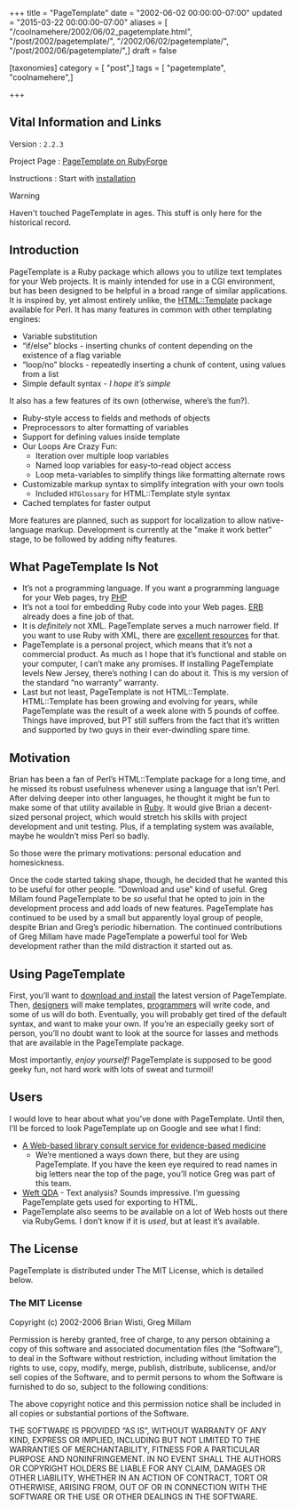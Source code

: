 +++
title = "PageTemplate"
date = "2002-06-02 00:00:00-07:00"
updated = "2015-03-22 00:00:00-07:00"
aliases = [ "/coolnamehere/2002/06/02_pagetemplate.html", "/post/2002/pagetemplate/", "/2002/06/02/pagetemplate/", "/post/2002/06/pagetemplate/",]
draft = false

[taxonomies]
category = [ "post",]
tags = [ "pagetemplate", "coolnamehere",]

+++

## Vital Information and Links

Version
: `2.2.3`

Project Page
: [PageTemplate on
  RubyForge](http://rubyforge.org/projects/pagetemplate)

Instructions
: Start with [installation](/post/2002/07/pagetemplate-getting-it/)

<aside class="admonition warning">
<p class="admonition-title">Warning</p>

Haven't touched PageTemplate in ages. This stuff is only here for the
historical record.

</aside>

## Introduction

PageTemplate is a Ruby package which allows you to utilize text
templates for your Web projects. It is mainly intended for use in a CGI
environment, but has been designed to be helpful in a broad range of
similar applications. It is inspired by, yet almost entirely unlike, the
[HTML::Template](http://html-template.sourceforge.net/) package
available for Perl. It has many features in common with other templating
engines:

- Variable substitution
- “if/else” blocks - inserting chunks of content depending on the
  existence of a flag variable
- “loop/no” blocks - repeatedly inserting a chunk of content, using
  values from a list
- Simple default syntax - *I hope it’s simple*

It also has a few features of its own (otherwise, where’s the fun?).

- Ruby-style access to fields and methods of objects
- Preprocessors to alter formatting of variables
- Support for defining values inside template
- Our Loops Are Crazy Fun:
    - Iteration over multiple loop variables
    - Named loop variables for easy-to-read object access
    - Loop meta-variables to simplify things like formatting alternate
      rows
- Customizable markup syntax to simplify integration with your own
  tools
    - Included `HTGlossary` for HTML::Template style syntax
- Cached templates for faster output

More features are planned, such as support for localization to allow
native-language markup. Development is currently at the "make it work
better" stage, to be followed by adding nifty features.

## What PageTemplate Is Not

- It’s not a programming language. If you want a programming language
  for your Web pages, try [PHP](/tags/php/)
- It’s not a tool for embedding Ruby code into your Web pages.
  [ERB](http://ruby-doc.org/stdlib-2.4.1/libdoc/erb/rdoc/ERB.html)
  already does a fine job of that.
- It is *definitely* not XML. PageTemplate serves a much narrower
  field. If you want to use Ruby with XML, there are [excellent
  resources](http://www.rubyxml.org/) for that.
- PageTemplate is a personal project, which means that it’s not a
  commercial product. As much as I hope that it’s functional and
  stable on your computer, I can’t make any promises. If installing
  PageTemplate levels New Jersey, there’s nothing I can do about it.
  This is my version of the standard “no warranty” warranty.
- Last but not least, PageTemplate is not HTML::Template.
  HTML::Template has been growing and evolving for years, while
  PageTemplate was the result of a week alone with 5 pounds of coffee.
  Things have improved, but PT still suffers from the fact that it’s
  written and supported by two guys in their ever-dwindling spare
  time.

## Motivation

Brian has been a fan of Perl’s HTML::Template package for a long time,
and he missed its robust usefulness whenever using a language that isn’t
Perl. After delving deeper into other languages, he thought it might be
fun to make some of that utility available in [Ruby](/tags/ruby/). It
would give Brian a decent-sized personal project, which would stretch
his skills with project development and unit testing. Plus, if a
templating system was available, maybe he wouldn’t miss Perl so badly.

So those were the primary motivations: personal education and
homesickness.

Once the code started taking shape, though, he decided that he wanted
this to be useful for other people. “Download and use” kind of useful.
Greg Millam found PageTemplate to be *so* useful that he opted to join
in the development process and add loads of new features. PageTemplate
has continued to be used by a small but apparently loyal group of
people, despite Brian and Greg’s periodic hibernation. The continued
contributions of Greg Millam have made PageTemplate a powerful tool for
Web development rather than the mild distraction it started out as.

## Using PageTemplate

First, you’ll want to [download and
install](/post/2002/07/pagetemplate-getting-it/) the latest version of
PageTemplate. Then,
[designers](/post/2002/06/pagetemplate-the-designers-perspective/) will
make templates,
[programmers](/post/2002/06/pagetemplate-the-programmers-perspective/)
will write code, and some of us will do both. Eventually, you will
probably get tired of the default syntax, and want to make your own. If
you’re an especially geeky sort of person, you’ll no doubt want to look
at the source for lasses and methods that are available in the
PageTemplate package.

Most importantly, *enjoy yourself\!* PageTemplate is supposed to be good
geeky fun, not hard work with lots of sweat and turmoil\!

## Users

I would love to hear about what you’ve done with PageTemplate. Until
then, I’ll be forced to look PageTemplate up on Google and see what I
find:

- [A Web-based library consult service for evidence-based
  medicine](http://www.pubmedcentral.nih.gov/articlerender.fcgi?artid=1484475)
  - We’re mentioned a ways down there, but they are using
  PageTemplate. If you have the keen eye required to read names in big
  letters near the top of the page, you’ll notice Greg was part of
  this team.
- [Weft QDA](http://www.pressure.to/qda/) - Text analysis? Sounds
  impressive. I’m guessing PageTemplate gets used for exporting to
  HTML.
- PageTemplate also seems to be available on a lot of Web hosts out
  there via RubyGems. I don’t know if it is *used*, but at least it’s
  available.

## The License

PageTemplate is distributed under The MIT License, which is detailed
below.

### The MIT License

Copyright (c) 2002-2006 Brian Wisti, Greg Millam

Permission is hereby granted, free of charge, to any person obtaining a
copy of this software and associated documentation files (the
“Software”), to deal in the Software without restriction, including
without limitation the rights to use, copy, modify, merge, publish,
distribute, sublicense, and/or sell copies of the Software, and to
permit persons to whom the Software is furnished to do so, subject to
the following conditions:

The above copyright notice and this permission notice shall be included
in all copies or substantial portions of the Software.

THE SOFTWARE IS PROVIDED “AS IS”, WITHOUT WARRANTY OF ANY KIND, EXPRESS
OR IMPLIED, INCLUDING BUT NOT LIMITED TO THE WARRANTIES OF
MERCHANTABILITY, FITNESS FOR A PARTICULAR PURPOSE AND NONINFRINGEMENT.
IN NO EVENT SHALL THE AUTHORS OR COPYRIGHT HOLDERS BE LIABLE FOR ANY
CLAIM, DAMAGES OR OTHER LIABILITY, WHETHER IN AN ACTION OF CONTRACT,
TORT OR OTHERWISE, ARISING FROM, OUT OF OR IN CONNECTION WITH THE
SOFTWARE OR THE USE OR OTHER DEALINGS IN THE SOFTWARE.